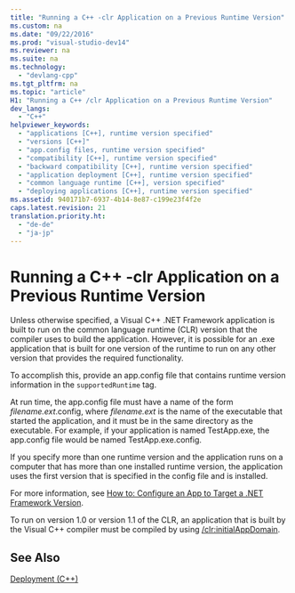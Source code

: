 ```yaml
---
title: "Running a C++ -clr Application on a Previous Runtime Version"
ms.custom: na
ms.date: "09/22/2016"
ms.prod: "visual-studio-dev14"
ms.reviewer: na
ms.suite: na
ms.technology: 
  - "devlang-cpp"
ms.tgt_pltfrm: na
ms.topic: "article"
H1: "Running a C++ /clr Application on a Previous Runtime Version"
dev_langs: 
  - "C++"
helpviewer_keywords: 
  - "applications [C++], runtime version specified"
  - "versions [C++]"
  - "app.config files, runtime version specified"
  - "compatibility [C++], runtime version specified"
  - "backward compatibility [C++], runtime version specified"
  - "application deployment [C++], runtime version specified"
  - "common language runtime [C++], version specified"
  - "deploying applications [C++], runtime version specified"
ms.assetid: 940171b7-6937-4b14-8e87-c199e23f4f2e
caps.latest.revision: 21
translation.priority.ht: 
  - "de-de"
  - "ja-jp"
---
```

# Running a C++ -clr Application on a Previous Runtime Version
Unless otherwise specified, a Visual C++ .NET Framework application is built to run on the common language runtime (CLR) version that the compiler uses to build the application. However, it is possible for an .exe application that is built for one version of the runtime to run on any other version that provides the required functionality.  
  
 To accomplish this, provide an app.config file that contains runtime version information in the `supportedRuntime` tag.  
  
 At run time, the app.config file must have a name of the form *filename.ext*.config, where *filename.ext* is the name of the executable that started the application, and it must be in the same directory as the executable. For example, if your application is named TestApp.exe, the app.config file would be named TestApp.exe.config.  
  
 If you specify more than one runtime version and the application runs on a computer that has more than one installed runtime version, the application uses the first version that is specified in the config file and is installed.  
  
 For more information, see [How to: Configure an App to Target a .NET Framework Version](assetId:///5247b307-89ca-417b-8dd0-e8f9bd2f4717).  
  
 To run on version 1.0 or version 1.1 of the CLR, an application that is built by the Visual C++ compiler must be compiled by using [/clr:initialAppDomain](../VS_csharp/-clr--common-language-runtime-compilation-.md).  
  
## See Also  
 [Deployment (C++)](../VS_csharp/deploying-native-desktop-applications--visual-c---.md)